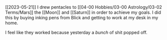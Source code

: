 [[2023-05-21]] I drew pentacles to [[04-00 Hobbies/03-00 Astrology/03-02 Terms/Mars]] the [[Moon]] and [[Saturn]] in order to achieve my goals. I did this by buying inking pens from Blick and getting to work at my desk in my home. 

I feel like they worked because yesterday a *bunch* of shit popped off.
